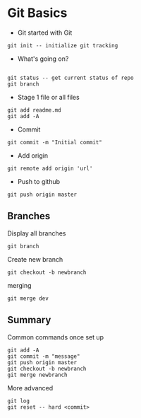 # Git Basics
* Git started with Git
```
git init -- initialize git tracking
```

* What's going on?
```

git status -- get current status of repo
git branch
```

* Stage 1 file or all files
``` 
git add readme.md
git add -A
```

* Commit
```
git commit -m "Initial commit"
```

* Add origin
```
git remote add origin 'url'
```

* Push to github
```
git push origin master
```



## Branches

Display all branches
```
git branch
```

Create new branch
```
git checkout -b newbranch
```

merging
```
git merge dev
```

## Summary

Common commands once set up
```
git add -A
git commit -m "message"
git push origin master
git checkout -b newbranch
git merge newbranch
```

More advanced
```
git log
git reset -- hard <commit>
```